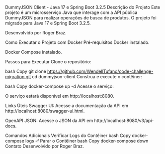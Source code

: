DummyJSON Client - Java 17 e Spring Boot 3.2.5
Descrição do Projeto
Este projeto é um microsserviço Java que interage com a API pública DummyJSON para realizar operações de busca de produtos. O projeto foi migrado para Java 17 e Spring Boot 3.2.5.

Desenvolvido por Roger Braz.

Como Executar o Projeto com Docker
Pré-requisitos
Docker instalado.

Docker Compose instalado.

Passos para Executar
Clone o repositório:

bash
Copy
git clone https://github.com/WendellTufano/code-challenge-migration.git
cd dummyjson-client
Construa e execute o contêiner:

bash
Copy
docker-compose up -d
Acesse o serviço:

O serviço estará disponível em http://localhost:8080.

Links Úteis
Swagger UI: Acesse a documentação da API em http://localhost:8080/swagger-ui.html.

OpenAPI JSON: Acesse o JSON da API em http://localhost:8080/v3/api-docs.

Comandos Adicionais
Verificar Logs do Contêiner
bash
Copy
docker-compose logs -f
Parar o Contêiner
bash
Copy
docker-compose down
Contato
Desenvolvido por Roger Braz.